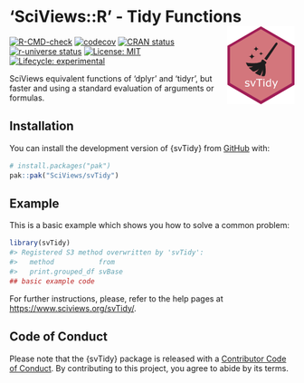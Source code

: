 
<!-- README.md is generated from README.Rmd. Please edit that file -->

# ‘SciViews::R’ - Tidy Functions <a href="https://www.sciviews.org/svTidy"><img src="man/figures/logo.png" align="right" height="138" /></a>

<!-- badges: start -->

[![R-CMD-check](https://github.com/SciViews/svTidy/actions/workflows/R-CMD-check.yaml/badge.svg)](https://github.com/SciViews/svTidy/actions/workflows/R-CMD-check.yaml)
[![codecov](https://codecov.io/gh/SciViews/svTidy/graph/badge.svg?token=1YyLPD4HkZ)](https://app.codecov.io/gh/SciViews/svTidy)
[![CRAN
status](https://www.r-pkg.org/badges/version/svTidy)](https://CRAN.R-project.org/package=svTidy)
[![r-universe
status](https://sciviews.r-universe.dev/badges/svTidy)](https://sciviews.r-universe.dev/svTidy)
[![License:
MIT](https://img.shields.io/badge/License-MIT-yellow.svg)](https://opensource.org/licenses/MIT)
[![Lifecycle:
experimental](https://img.shields.io/badge/lifecycle-experimental-orange.svg)](https://lifecycle.r-lib.org/articles/stages.html#experimental)
<!-- badges: end -->

SciViews equivalent functions of ‘dplyr’ and ‘tidyr’, but faster and
using a standard evaluation of arguments or formulas.

## Installation

You can install the development version of {svTidy} from
[GitHub](https://github.com/) with:

``` r
# install.packages("pak")
pak::pak("SciViews/svTidy")
```

## Example

This is a basic example which shows you how to solve a common problem:

``` r
library(svTidy)
#> Registered S3 method overwritten by 'svTidy':
#>   method           from  
#>   print.grouped_df svBase
## basic example code
```

For further instructions, please, refer to the help pages at
<https://www.sciviews.org/svTidy/>.

## Code of Conduct

Please note that the {svTidy} package is released with a [Contributor
Code of
Conduct](https://contributor-covenant.org/version/2/1/CODE_OF_CONDUCT.html).
By contributing to this project, you agree to abide by its terms.
